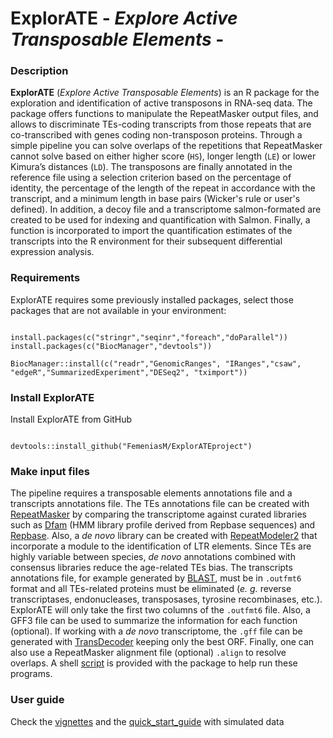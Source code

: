 ExplorATE - *Explore Active Transposable Elements* -
====
### Description

**ExplorATE** (*Explore Active Transposable Elements*) is an R package for the exploration and identification of active transposons in RNA-seq data. The package offers functions to manipulate the RepeatMasker output files, and allows to discriminate TEs-coding transcripts from those repeats that are co-transcribed with genes coding non-transposon proteins. Through a simple pipeline you can solve overlaps of the repetitions that RepeatMasker cannot solve based on either higher score (`HS`), longer length (`LE`) or lower Kimura’s distances (`LD`). The transposons are finally annotated in the reference file using a selection criterion based on the percentage of identity, the percentage of the length of the repeat in accordance with the transcript, and a minimum length in base pairs (Wicker's rule or user's defined). In addition, a decoy file and a transcriptome salmon-formated are created to be used for indexing and quantification with Salmon. Finally, a function is incorporated to import the quantification estimates of the transcripts into the R environment for their subsequent differential expression analysis.


### Requirements

ExplorATE requires some previously installed packages, select those packages that are not available in your environment:

```{r eval=FALSE}

install.packages(c("stringr","seqinr","foreach","doParallel"))
install.packages(c("BiocManager","devtools")) 

BiocManager::install(c("readr","GenomicRanges", "IRanges","csaw", "edgeR","SummarizedExperiment","DESeq2", "tximport"))

```

### Install ExplorATE

Install ExplorATE from GitHub

```{r eval=FALSE}

devtools::install_github("FemeniasM/ExplorATEproject")

```

### Make input files

The pipeline requires a transposable elements annotations file and a transcripts annotations file. The TEs annotations file can be created with [RepeatMasker](http://www.repeatmasker.org) by comparing the transcriptome against curated libraries such as [Dfam](https://www.dfam.org/) (HMM library profile derived from Repbase sequences) and [Repbase](https://www.girinst.org/). Also, a *de novo* library can be created with [RepeatModeler2](http://www.repeatmasker.org/RepeatModeler/) that incorporate a module to the identification of LTR elements. Since TEs are highly variable between species, *de novo* annotations combined with consensus libraries reduce the age-related TEs bias. The transcripts annotations file, for example generated by [BLAST](https://blast.ncbi.nlm.nih.gov/), must be in `.outfmt6` format and all TEs-related proteins must be eliminated (*e. g.* reverse transcriptases, endonucleases, transposases, tyrosine recombinases, etc.). ExplorATE will only take the first two columns of the `.outfmt6` file. Also, a GFF3 file can be used to summarize the information for each function (optional). If working with a *de novo* transcriptome, the `.gff` file can be generated with [TransDecoder](https://github.com/TransDecoder/TransDecoder/wiki) keeping only the best ORF. Finally, one can also use a RepeatMasker alignment file (optional) `.align` to resolve overlaps. A shell [script](https://github.com/FemeniasM/ExplorATEproject/quick_start_guide/make_input_file.sh) is provided with the package to help run these programs.

### User guide

Check the [vignettes](https://github.com/FemeniasM/ExplorATEproject/tree/master/vignettes) and the [quick_start_guide](https://github.com/FemeniasM/ExplorATEproject/tree/master/quick_start_guide) with simulated data
